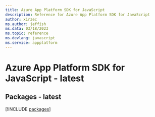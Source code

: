 ```yaml
---
title: Azure App Platform SDK for JavaScript
description: Reference for Azure App Platform SDK for JavaScript
author: xirzec
ms.author: jeffish
ms.data: 03/18/2023
ms.topic: reference
ms.devlang: javascript
ms.service: appplatform
---
```

# Azure App Platform SDK for JavaScript - latest
## Packages - latest
[!INCLUDE [packages](app-platform-index.md)]